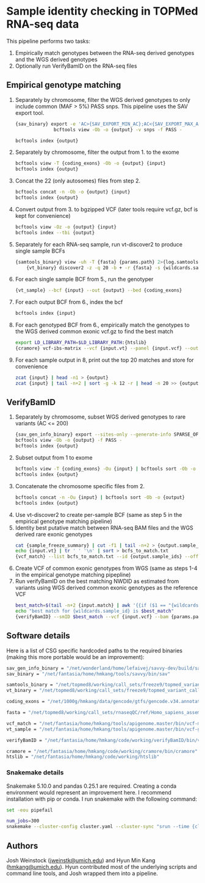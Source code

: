 # Sample identity checking in TOPMed RNA-seq data

This pipeline performs two tasks:

 1. Empirically match genotypes between the RNA-seq derived genotypes and the WGS derived genotypes  
 2. Optionally run VerifyBamID on the RNA-seq files  

## Empirical genotype matching

 1. Separately by chromosome, filter the WGS derived genotypes to only include common (MAF > 5%) PASS snps. This pipeline uses the SAV export tool. 
    ```bash 
    {sav_binary} export -e 'AC>{SAV_EXPORT_MIN_AC};AC<{SAV_EXPORT_MAX_AC}' {input} |
                  bcftools view -Ob -o {output} -v snps -f PASS -

    bcftools index {output}
    ```
 2. Separately by chromosome, filter the output from 1. to the exome
    ```bash
    bcftools view -T {coding_exons} -Ob -o {output} {input}
    bcftools index {output}
    ```
 3. Concat the 22 (only autosomes) files from step 2.
    ```bash
    bcftools concat -n -Ob -o {output} {input}
    bcftools index {output}
    ```
 4. Convert output from 3. to bgzipped VCF (later tools require vcf.gz, bcf is kept for convenience)
    ```bash
    bcftools view -Oz -o {output} {input}
    bcftools index --tbi {output}
    ```
 5. Separately for each RNA-seq sample, run vt-discover2 to produce single sample BCFs
    ```bash
    {samtools_binary} view -uh -T {fasta} {params.path} 2>{log.samtools} | 
        {vt_binary} discover2 -z -q 20 -b + -r {fasta} -s {wildcards.sample_id} -o {output} 2>{log.vt}
    ```
 6. For each single sample BCF from 5., run the genotyper
    ```bash
    {vt_sample} --bcf {input} --out {output} --bed {coding_exons}
    ```
 7. For each output BCF from 6., index the bcf
    ```bash
    bcftools index {input}
    ```
 8. For each genotyped BCF from 6., empirically match the genotypes to the WGS derived common exonic vcf.gz to find the best match
    ```bash
    export LD_LIBRARY_PATH=$LD_LIBRARY_PATH:{htslib}
    {cramore} vcf-ibs-matrix --vcf {input.vt} --panel {input.vcf} --out {output}
    ```
 9. For each sample output in 8, print out the top 20 matches and store for convenience
    ```bash
    zcat {input} | head -n1 > {output}
    zcat {input} | tail -n+2 | sort -g -k 12 -r | head -n 20 >> {output}
    ```

## VerifyBamID

 1. Separately by chromosome, subset WGS derived genotypes to rare variants (AC <= 200)
    ```bash
    {sav_gen_info_binary} export --sites-only --generate-info SPARSE_OFFSETS_GT --filter 'AC <= 200' {input} |
    bcftools view -Ob -o {output} -f PASS -
    bcftools index {output}
    ```
 2. Subset output from 1 to exome
    ```bash
    bcftools view -T {coding_exons} -Ou {input} | bcftools sort -Ob -o {output}
    bcftools index {output}
    ```
 3. Concatenate the chromosome specific files from 2.
    ```bash
    bcftools concat -n -Ou {input} | bcftools sort -Ob -o {output}
    bcftools index {output}
    ```
 4. Use vt-discover2 to create per-sample BCF (same as step 5 in the empirical genotype matching pipeline)
 5. Identity best putative match between RNA-seq BAM files and the WGS derived rare exonic genotypes
    ```bash
    cat {sample_freeze_summary} | cut -f1 | tail -n+2 > {output.sample_ids}
    echo {input.vt} | tr ' ' '\n' | sort > bcfs_to_match.txt
    {vcf_match} --list bcfs_to_match.txt --id {output.sample_ids} --offset {input.rare_bcf} --out {output.match}
    ```
 6. Create VCF of common exonic genotypes from WGS (same as steps 1-4 in the empirical genotype matching pipepline) 
 7. Run verifyBamID on the best matching NWDID as estimated from variants using WGS derived common exonic genotypes as the reference VCF
    ```bash
    best_match=$(tail -n+2 {input.match} | awk '{{if ($1 == "{wildcards.sample_id}") {{print $3}} }}' | cut -d":" -f1)
    echo "best match for {wildcards.sample_id} is $best_match"
    {verifyBamID} --smID $best_match --vcf {input.vcf} --bam {params.path} --out {verify_dir}/{wildcards.sample_id} --self --ignoreRG
    ```

## Software details

Here is a list of CSG specific hardcoded paths to the required binaries (making this more portable would be an improvement):
```bash
sav_gen_info_binary = "/net/wonderland/home/lefaivej/savvy-dev/build/sav-gen-info"
sav_binary = "/net/fantasia/home/hmkang/tools/savvy/bin/sav"

samtools_binary = "/net/topmed8/working/call_sets/freeze9/topmed_variant_calling/samtools/samtools"
vt_binary = "/net/topmed8/working/call_sets/freeze9/topmed_variant_calling/vt-topmed/vt"

coding_exons = "/net/1000g/hmkang/data/gencode/gtfs/gencode.v34.annotation.gtf.coding_exons.sorted_merged.bed"

fasta = "/net/topmed8/working/call_sets/rnaseqQC/ref/Homo_sapiens_assembly38_noALT_noHLA_noDecoy_ERCC.fasta"

vcf_match = "/net/fantasia/home/hmkang/tools/apigenome.master/bin/vcf-match-sparse-offsets"
vt_sample = "/net/fantasia/home/hmkang/tools/apigenome.master/bin/vcf-gt-vt-sample"

verifyBamID = "/net/fantasia/home/hmkang/code/working/verifyBamID/bin/verifyBamID"

cramore = "/net/fantasia/home/hmkang/code/working/cramore/bin/cramore"
htslib = "/net/fantasia/home/hmkang/code/working/htslib"
```
### Snakemake details
Snakemake 5.10.0 and pandas 0.25.1 are required. Creating a conda environment would represent an improvement here. 
I recommend installation with pip or conda. I run snakemake with the following command:

```bash
set -eou pipefail

num_jobs=300
snakemake --cluster-config cluster.yaml --cluster-sync "srun --time {cluster.time} --mem {cluster.mem} --cpus-per-task {cluster.cpus} --partition {cluster.partition} --output {cluster.output} --error {cluster.error} --job-name {cluster.name}" -j $num_jobs --keep-going
```

## Authors

Josh Weinstock (jweinstk@umich.edu) and Hyun Min Kang (hmkang@umich.edu). Hyun contributed most of the 
underlying scripts and command line tools, and Josh wrapped them into a pipeline. 
